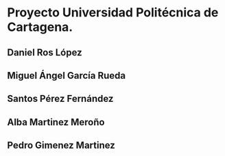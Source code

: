 # Proyecto Universidad Politécnica de Cartagena.


## Daniel Ros López

## Miguel Ángel García Rueda

## Santos Pérez Fernández

## Alba Martinez Meroño

## Pedro Gimenez Martinez
